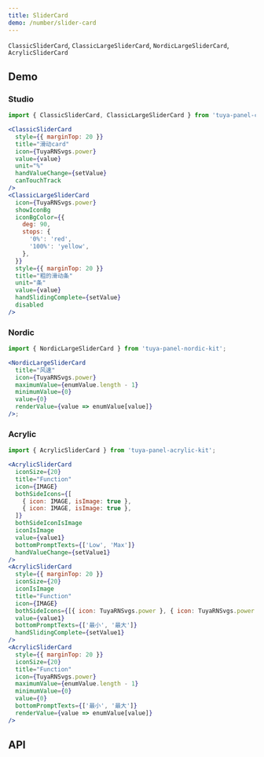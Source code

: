 ```yaml
---
title: SliderCard
demo: /number/slider-card
---
```


<Desc>

`ClassicSliderCard`, `ClassicLargeSliderCard`, `NordicLargeSliderCard`, `AcrylicSliderCard`

</Desc>

## Demo

### Studio

```jsx
import { ClassicSliderCard, ClassicLargeSliderCard } from 'tuya-panel-classic-kit';

<ClassicSliderCard
  style={{ marginTop: 20 }}
  title="滑动card"
  icon={TuyaRNSvgs.power}
  value={value}
  unit="%"
  handValueChange={setValue}
  canTouchTrack
/>
<ClassicLargeSliderCard
  icon={TuyaRNSvgs.power}
  showIconBg
  iconBgColor={{
    deg: 90,
    stops: {
      '0%': 'red',
      '100%': 'yellow',
    },
  }}
  style={{ marginTop: 20 }}
  title="粗的滑动条"
  unit="条"
  value={value}
  handSlidingComplete={setValue}
  disabled
/>
```

### Nordic

```jsx
import { NordicLargeSliderCard } from 'tuya-panel-nordic-kit';

<NordicLargeSliderCard
  title="风速"
  icon={TuyaRNSvgs.power}
  maximumValue={enumValue.length - 1}
  minimumValue={0}
  value={0}
  renderValue={value => enumValue[value]}
/>;
```

### Acrylic

```jsx
import { AcrylicSliderCard } from 'tuya-panel-acrylic-kit';

<AcrylicSliderCard
  iconSize={20}
  title="Function"
  icon={IMAGE}
  bothSideIcons={[
    { icon: IMAGE, isImage: true },
    { icon: IMAGE, isImage: true },
  ]}
  bothSideIconIsImage
  iconIsImage
  value={value1}
  bottomPromptTexts={['Low', 'Max']}
  handValueChange={setValue1}
/>
<AcrylicSliderCard
  style={{ marginTop: 20 }}
  iconSize={20}
  iconIsImage
  title="Function"
  icon={IMAGE}
  bothSideIcons={[{ icon: TuyaRNSvgs.power }, { icon: TuyaRNSvgs.power }]}
  value={value1}
  bottomPromptTexts={['最小', '最大']}
  handSlidingComplete={setValue1}
/>
<AcrylicSliderCard
  style={{ marginTop: 20 }}
  iconSize={20}
  title="Function"
  icon={TuyaRNSvgs.power}
  maximumValue={enumValue.length - 1}
  minimumValue={0}
  value={0}
  bottomPromptTexts={['最小', '最大']}
  renderValue={value => enumValue[value]}
/>
```

## API

<API src="../../../node_modules/tuya-panel-style-slider-card/lib/index.d.ts" exports='["ClassicSliderCard"]'></API>
